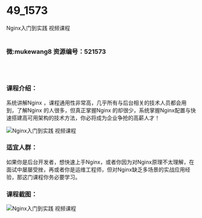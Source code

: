 # 49_1573
Nginx入门到实践 视频课程
<br/></br>
<h3>微:mukewang8 资源编号：521573</h3>
<br/></br>
<h3>课程介绍：</h3>
<p>系统讲解<a title="查看与 Nginx 相关的文章" target="_blank">Nginx</a> ，课程通用性非常高，几乎所有与后台相关的技术人员都会用到，了解Nginx 的人很多，但真正掌握Nginx 的却很少，系统掌握Nginx配置与快速搭建高可用架构的技术方法，你必将成为企业争抢的高薪人才！</p>
<p><img src="https://www.ko996.com/wp-content/uploads/img/2018/03/2-181-300x115.png" alt="Nginx入门到实践 视频课程"></p>
<h3>适宜人群：</h3>
<p>如果你是后台开发者，想快速上手Nginx，或者你因为对Nginx原理不太理解，在面试中屡屡受挫，再或者你是运维工程师，但对Nginx缺乏多场景的实战应用经验，那这门课程你务必要学习。</p>
<div class="info-desc">
<h3>课程截图：</h3>
<p><img src="https://www.ko996.com/wp-content/uploads/img/2018/03/3-257.png" alt="Nginx入门到实践 视频课程"></p>


			
</div>
